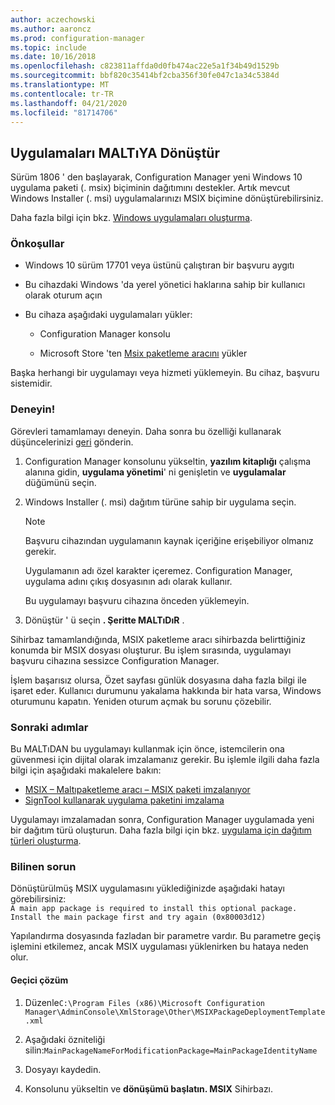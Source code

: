 ```yaml
---
author: aczechowski
ms.author: aaroncz
ms.prod: configuration-manager
ms.topic: include
ms.date: 10/16/2018
ms.openlocfilehash: c823811affda0d0fb474ac22e5a1f34b49d1529b
ms.sourcegitcommit: bbf820c35414bf2cba356f30fe047c1a34c5384d
ms.translationtype: MT
ms.contentlocale: tr-TR
ms.lasthandoff: 04/21/2020
ms.locfileid: "81714706"
---
```

## <a name="convert-applications-to-msix"></a><a name="bkmk_msix"></a>Uygulamaları MALTıYA Dönüştür
<!--1359029-->

Sürüm 1806 ' den başlayarak, Configuration Manager yeni Windows 10 uygulama paketi (. msix) biçiminin dağıtımını destekler. Artık mevcut Windows Installer (. msi) uygulamalarınızı MSIX biçimine dönüştürebilirsiniz. 

Daha fazla bilgi için bkz. [Windows uygulamaları oluşturma](../../../../apps/get-started/creating-windows-applications.md#bkmk_general).


### <a name="prerequisites"></a>Önkoşullar

- Windows 10 sürüm 17701 veya üstünü çalıştıran bir başvuru aygıtı  

- Bu cihazdaki Windows 'da yerel yönetici haklarına sahip bir kullanıcı olarak oturum açın  

- Bu cihaza aşağıdaki uygulamaları yükler:  

    - Configuration Manager konsolu  

    - Microsoft Store 'ten [Msix paketleme aracını](https://www.microsoft.com/store/productId/9N5LW3JBCXKF) yükler  

Başka herhangi bir uygulamayı veya hizmeti yüklemeyin. Bu cihaz, başvuru sistemidir. 


### <a name="try-it-out"></a>Deneyin!

Görevleri tamamlamayı deneyin. Daha sonra bu özelliği kullanarak düşüncelerinizi [geri](../../../understand/find-help.md#product-feedback) gönderin.

1. Configuration Manager konsolunu yükseltin, **yazılım kitaplığı** çalışma alanına gidin, **uygulama yönetimi**' ni genişletin ve **uygulamalar** düğümünü seçin.  

2. Windows Installer (. msi) dağıtım türüne sahip bir uygulama seçin.  

    > [!Note]  
    > Başvuru cihazından uygulamanın kaynak içeriğine erişebiliyor olmanız gerekir.  
    > 
    > Uygulamanın adı özel karakter içeremez. Configuration Manager, uygulama adını çıkış dosyasının adı olarak kullanır.  
    > 
    > Bu uygulamayı başvuru cihazına önceden yüklemeyin.  

3. Dönüştür ' ü seçin **. Şeritte MALTıDıR** .

Sihirbaz tamamlandığında, MSIX paketleme aracı sihirbazda belirttiğiniz konumda bir MSIX dosyası oluşturur. Bu işlem sırasında, uygulamayı başvuru cihazına sessizce Configuration Manager.

İşlem başarısız olursa, Özet sayfası günlük dosyasına daha fazla bilgi ile işaret eder. Kullanıcı durumunu yakalama hakkında bir hata varsa, Windows oturumunu kapatın. Yeniden oturum açmak bu sorunu çözebilir.

### <a name="next-steps"></a>Sonraki adımlar

Bu MALTıDAN bu uygulamayı kullanmak için önce, istemcilerin ona güvenmesi için dijital olarak imzalamanız gerekir. Bu işlemle ilgili daha fazla bilgi için aşağıdaki makalelere bakın: 
- [MSIX – Maltıpaketleme aracı – MSIX paketi imzalanıyor](https://blogs.msdn.microsoft.com/sgern/2018/09/06/msix-the-msix-packaging-tool-signing-the-msix-package/)
- [SignTool kullanarak uygulama paketini imzalama](https://docs.microsoft.com/windows/desktop/appxpkg/how-to-sign-a-package-using-signtool)

Uygulamayı imzalamadan sonra, Configuration Manager uygulamada yeni bir dağıtım türü oluşturun. Daha fazla bilgi için bkz. [uygulama için dağıtım türleri oluşturma](../../../../apps/deploy-use/create-applications.md#bkmk_create-dt).


### <a name="known-issue"></a>Bilinen sorun

<!--3212701-->
Dönüştürülmüş MSIX uygulamasını yüklediğinizde aşağıdaki hatayı görebilirsiniz:  
`A main app package is required to install this optional package. Install the main package first and try again (0x80003d12)`  

Yapılandırma dosyasında fazladan bir parametre vardır. Bu parametre geçiş işlemini etkilemez, ancak MSIX uygulaması yüklenirken bu hataya neden olur. 

#### <a name="workaround"></a>Geçici çözüm
1. Düzenle`C:\Program Files (x86)\Microsoft Configuration Manager\AdminConsole\XmlStorage\Other\MSIXPackageDeploymentTemplate.xml`  

2. Aşağıdaki özniteliği silin:`MainPackageNameForModificationPackage=MainPackageIdentityName`  

3. Dosyayı kaydedin.  

4. Konsolunu yükseltin ve **dönüşümü başlatın. MSIX** Sihirbazı.  


